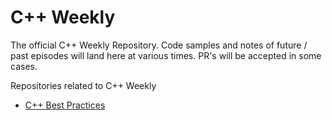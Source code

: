 # C++ Weekly

The official C++ Weekly Repository. Code samples and notes of future / past episodes will land here at various times. PR's will be accepted in some cases.

Repositories related to C++ Weekly

 * [C++ Best Practices](https://github.com/lefticus/cppbestpractices/blob/master/00-Table_of_Contents.md)
 
